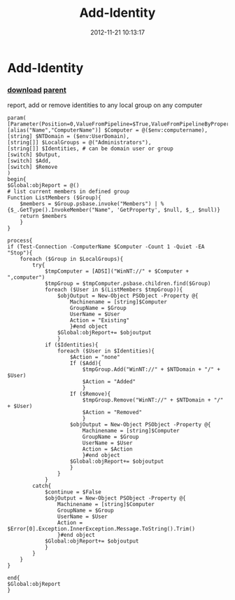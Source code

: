 ﻿---
pid:            3776
parent:         3774
children:       
poster:         chriskenis
title:          Add-Identity
date:           2012-11-21 10:13:17
description:    report, add or remove identities to any local group on any computer
format:         posh
---

# Add-Identity

### [download](3776.ps1) [parent](3774.md) 

report, add or remove identities to any local group on any computer

```posh
param(
[Parameter(Position=0,ValueFromPipeline=$True,ValueFromPipelineByPropertyName=$true)]
[alias("Name","ComputerName")] $Computer = @($env:computername),
[string] $NTDomain = ($env:UserDomain),
[string[]] $LocalGroups = @("Administrators"),
[string[]] $Identities, # can be domain user or group
[switch] $Output,
[switch] $Add,
[switch] $Remove
)
begin{
$Global:objReport = @()
# list current members in defined group
Function ListMembers ($Group){
	$members = $Group.psbase.invoke("Members") | %{$_.GetType().InvokeMember("Name", 'GetProperty', $null, $_, $null)}
	return $members
	}
}

process{
if (Test-Connection -ComputerName $Computer -Count 1 -Quiet -EA "Stop"){
	foreach ($Group in $LocalGroups){
		try{
			$tmpComputer = [ADSI]("WinNT://" + $Computer + ",computer")
			$tmpGroup = $tmpComputer.psbase.children.find($Group)
			foreach ($User in $(ListMembers $tmpGroup)){
				$objOutput = New-Object PSObject -Property @{
					Machinename = [string]$Computer
					GroupName = $Group
					UserName = $User
					Action = "Existing"
					}#end object
				$Global:objReport+= $objoutput
				}
			if ($Identities){
				foreach ($User in $Identities){
					$Action = "none"
					If ($Add){
						$tmpGroup.Add("WinNT://" + $NTDomain + "/" + $User)
						$Action = "Added"
						}
					If ($Remove){
						$tmpGroup.Remove("WinNT://" + $NTDomain + "/" + $User)
						$Action = "Removed"
						}
					$objOutput = New-Object PSObject -Property @{
						Machinename = [string]$Computer
						GroupName = $Group
						UserName = $User
						Action = $Action
						}#end object
					$Global:objReport+= $objoutput
					}
				}
			}
		catch{
			$continue = $False
			$objOutput = New-Object PSObject -Property @{
				Machinename = [string]$Computer
				GroupName = $Group
				UserName = $User
				Action = $Error[0].Exception.InnerException.Message.ToString().Trim()
				}#end object
			$Global:objReport+= $objoutput
			}
		}
	}
}

end{
$Global:objReport
}
```
